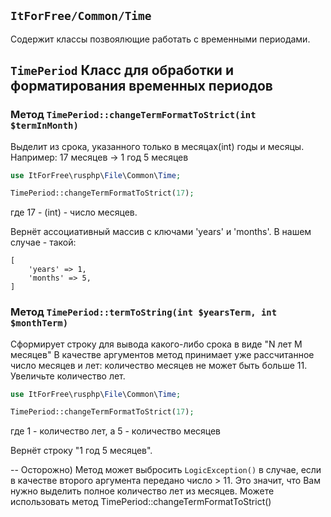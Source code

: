## `ItForFree/Common/Time`

Содержит классы позвоялющие работать с временными периодами.

##   `TimePeriod` Класс для обработки и форматирования временных периодов

### Метод `TimePeriod::changeTermFormatToStrict(int $termInMonth)` 
Выделит из срока, указанного только в месяцах(int) годы и месяцы.
Например: 17 месяцев -> 1 год 5 месяцев
```php
use ItForFree\rusphp\File\Common\Time;

TimePeriod::changeTermFormatToStrict(17);
```
где 17 - (int) - число месяцев. 

Вернёт ассоциативный массив с ключами 'years' и 'months'.
В нашем случае - такой:

```
[
    'years' => 1,
    'months' => 5,
]
```

### Метод `TimePeriod::termToString(int $yearsTerm, int $monthTerm)` 
Сформирует строку для вывода какого-либо срока в виде "N лет M месяцев"
В качестве аргументов метод принимает уже рассчитанное число месяцев и лет:
количество месяцев не может быть больше 11. Увеличьте количество лет.

```php
use ItForFree\rusphp\File\Common\Time;

TimePeriod::changeTermFormatToStrict(17);
```
где 1 - количество лет, а 5 - количество месяцев

Вернёт строку "1 год 5 месяцев".

-- Осторожно) Метод может выбросить `LogicException()` в случае, если в качестве второго аргумента передано число > 11. 
Это значит, что Вам нужно выделить полное количество лет из месяцев. Можете использовать
метод TimePeriod::changeTermFormatToStrict()
